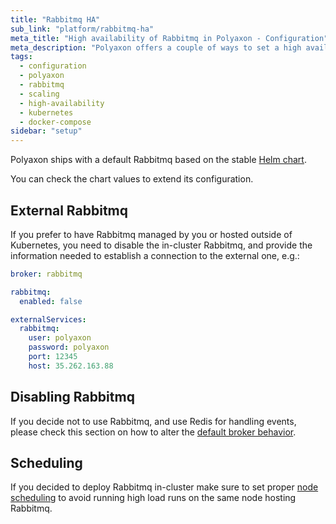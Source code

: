 ```yaml
---
title: "Rabbitmq HA"
sub_link: "platform/rabbitmq-ha"
meta_title: "High availability of Rabbitmq in Polyaxon - Configuration"
meta_description: "Polyaxon offers a couple of ways to set a high available Rabbitmq."
tags:
  - configuration
  - polyaxon
  - rabbitmq
  - scaling
  - high-availability
  - kubernetes
  - docker-compose
sidebar: "setup"
---
```


Polyaxon ships with a default Rabbitmq based on the stable [Helm chart](https://github.com/bitnami/charts/tree/main/bitnami/rabbitmq).

You can check the chart values to extend its configuration.

## External Rabbitmq

If you prefer to have Rabbitmq managed by you or hosted outside of Kubernetes,
you need to disable the in-cluster Rabbitmq, and provide the information needed to establish a connection to the external one, e.g.:


```yaml
broker: rabbitmq

rabbitmq:
  enabled: false

externalServices:
  rabbitmq:
    user: polyaxon
    password: polyaxon
    port: 12345
    host: 35.262.163.88
```

## Disabling Rabbitmq

If you decide not to use Rabbitmq, and use Redis for handling events, please check this section on how to alter the [default broker behavior](/docs/setup/platform/broker/).

## Scheduling

If you decided to deploy Rabbitmq in-cluster make sure to set proper [node scheduling](/docs/setup/platform/common-reference/#node-and-deployment-manipulation)
to avoid running high load runs on the same node hosting Rabbitmq.
